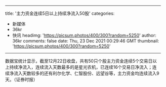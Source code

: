 
---
title: '主力资金连续5日以上持续净流入50股'
categories: 
 - 新媒体
 - 36kr
 - 快讯
headimg: 'https://picsum.photos/400/300?random=5250'
author: 36kr
comments: false
date: Thu, 23 Dec 2021 00:29:46 GMT
thumbnail: 'https://picsum.photos/400/300?random=5250'
---

<div>   
数据宝统计显示，截至12月22日收盘，共有50只个股主力资金连续5个交易日以上持续净流入，连续流入天数最多的是星光农机，已连续16个交易日净流入；连续净流入天数较多的还有利尔化学、仁智股份、远望谷等，主力资金均连续流入9天。（证券时报）  
</div>
            